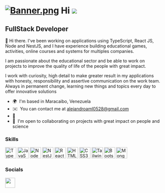 [![Banner.png](https://i.postimg.cc/4NtPZs6k/Banner.png)](#)
Hi ![](https://user-images.githubusercontent.com/18350557/176309783-0785949b-9127-417c-8b55-ab5a4333674e.gif) 
======================================================================================================================================

## FullStack Developer

👋 Hi there. I've been working on applications using TypeScript, React JS, Node and NestJS, and I have experience building educational games, activities, online courses and systems for multiples companies.

I am passionate about the educational sector and be able to work on projects to improve the quality of life of the people with great impact.

I work with curiosity, high detail to make greater result in my applications with honesty, responsibility and assertive communication on the work team. Always in permanent change, learning new things and topics every day to offer innovative solutions

- 🌍  I'm based in Maracaibo, Venezuela
- ✉️  You can contact me at [alejandroaml0528@gmail.com](mailto:alejandroaml0528@gmail.com)
- 🧠
- 🤝  I'm open to collaborating on projects with great impact on people and science

### Skills

<p align="left">

<a href="https://www.typescriptlang.org/" target="_blank" rel="noreferrer"><img src="https://skillicons.dev/icons?i=ts" width="36" height="36" alt="TypeScript" /></a>
<a href="https://developer.mozilla.org/en-US/docs/Web/JavaScript" target="_blank" rel="noreferrer"><img src="https://skillicons.dev/icons?i=js" width="36" height="36" alt="JavaScript" /></a>
<a href="https://nodejs.org/en/" target="_blank" rel="noreferrer"><img src="https://skillicons.dev/icons?i=nodejs" width="36" height="36" alt="NodeJS" /></a>
<a href="https://docs.nestjs.com/" target="_blank" rel="noreferrer"><img src="https://skillicons.dev/icons?i=nest" width="36" height="36" alt="NestJS" /></a>
<a href="https://reactjs.org/" target="_blank" rel="noreferrer"><img src="https://skillicons.dev/icons?i=react" width="36" height="36" alt="React" /></a>
<a href="https://developer.mozilla.org/en-US/docs/Glossary/HTML5" target="_blank" rel="noreferrer"><img src="https://skillicons.dev/icons?i=html" width="36" height="36" alt="HTML5" /></a>
<a href="https://www.w3.org/TR/CSS/#css" target="_blank" rel="noreferrer"><img src="https://skillicons.dev/icons?i=css" width="36" height="36" alt="CSS3" /></a>
<a href="https://tailwindcss.com/" target="_blank" rel="noreferrer"><img src="https://skillicons.dev/icons?i=tailwind" width="36" height="36" alt="TailwindCSS" /></a>
<a href="https://getbootstrap.com/" target="_blank" 
rel="noreferrer"><img src="https://skillicons.dev/icons?i=bootstrap" width="36" height="36" alt="Bootstrap" /></a>
<a href="https://www.mongodb.com/" target="_blank" rel="noreferrer"><img src="https://skillicons.dev/icons?i=mongodb" width="36" height="36" alt="MongoDB" /></a>
</p>

### Socials

<p align="left"> <a href="https://www.linkedin.com/in/alemrlss/" target="_blank" rel="noreferrer"><img src="https://skillicons.dev/icons?i=linkedin" width="32" height="32" /></a></p>
